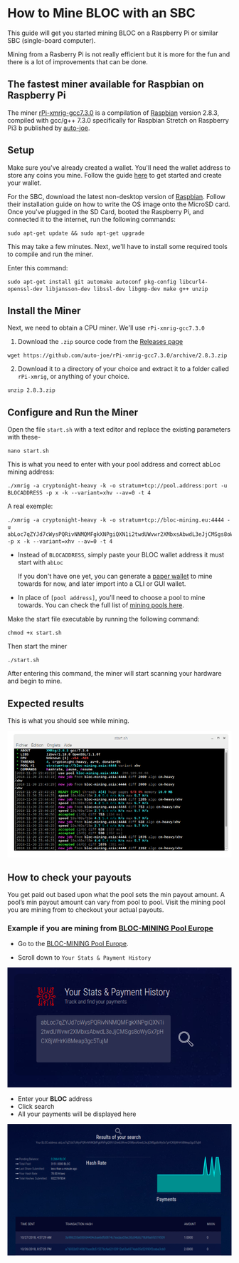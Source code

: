 # **How to Mine BLOC with an SBC**

This guide will get you started mining BLOC on a Raspberry Pi or similar SBC (single-board computer).

Mining from a Rasberry Pi is not really efficient but it is more for the fun and there is a lot of improvements that can be done.

## **The fastest miner available for Raspbian on Raspberry Pi**

The miner [rPi-xmrig-gcc7.3.0](https://github.com/auto-joe/rPi-xmrig-gcc7.3.0) is a compilation of [Raspbian](../mining/XMRIG-index.md) version 2.8.3, compiled with gcc/g++ 7.3.0 specifically for Raspbian Stretch on Raspberry Pi3 b published by [auto-joe](https://github.com/auto-joe).

## **Setup**

Make sure you've already created a wallet. You'll need the wallet address to store any coins you mine. Follow the guide [here](../wallets/Making-a-Wallet.md) to get started and create your wallet.

For the SBC, download the latest non-desktop version of [Raspbian](https://www.raspberrypi.org/downloads). Follow their installation guide on how to write the OS image onto the MicroSD card. Once you've plugged in the SD Card, booted the Raspberry Pi, and connected it to the internet, run the following commands:

```
sudo apt-get update && sudo apt-get upgrade
```

This may take a few minutes. Next, we'll have to install some required tools to compile and run the miner.

Enter this command:

```
sudo apt-get install git automake autoconf pkg-config libcurl4-openssl-dev libjansson-dev libssl-dev libgmp-dev make g++ unzip
```

## **Install the Miner**

Next, we need to obtain a CPU miner. We'll use `rPi-xmrig-gcc7.3.0`

1. Download the `.zip` source code from the [Releases page](https://github.com/auto-joe/rPi-xmrig-gcc7.3.0/releases/latest)

```
wget https://github.com/auto-joe/rPi-xmrig-gcc7.3.0/archive/2.8.3.zip
```

2. Download it to a directory of your choice and extract it to a folder called `rPi-xmrig`, or anything of your choice.

```
unzip 2.8.3.zip
```

## **Configure and Run the Miner**

Open the file `start.sh` with a text editor and replace the existing parameters with these-

```
nano start.sh
```

This is what you need to enter with your pool address and correct abLoc mining address:

```
./xmrig -a cryptonight-heavy -k -o stratum+tcp://pool.address:port -u BLOCADDRESS -p x -k --variant=xhv --av=0 -t 4
```

A real exemple:

```
./xmrig -a cryptonight-heavy -k -o stratum+tcp://bloc-mining.eu:4444 -u abLoc7qZYJd7cWysPQRivNNMQMFgkXNPgiQXN1i2twdUWvwr2XMbxsAbwdL3eJjCMSgs8oWyGx7pHCX8jWHrKi8Meap3gc5TujM -p x -k --variant=xhv --av=0 -t 4

```

* Instead of `BLOCADDRESS`, simply paste your BLOC wallet address it must start with `abLoc`

  If you don't have one yet, you can generate a [paper wallet](../wallets/Making-a-paper-wallet.md) to mine towards for now, and later import into a CLI or GUI wallet.

* In place of `[pool address]`, you'll need to choose a pool to mine towards. You can check the full list of [mining pools here](../mining/Pools.md).


Make the start file executable by running the following command:
```
chmod +x start.sh
```

Then start the miner

```shell
./start.sh
```

After entering this command, the miner will start scanning your hardware and begin to mine.

## **Expected results**

This is what you should see while mining.

![BLOC MINING RASBERRY Pi](images/rasberry/BLOC-mining-RaspberryPi.png)

## **How to check your payouts**

You get paid out based upon what the pool sets the min payout amount. A pool’s min payout amount can vary from pool to pool. Visit the mining pool you are mining from to checkout your actual payouts.

### Example if you are mining from [BLOC-MINING Pool Europe](https://bloc-mining.eu)

* Go to the [BLOC-MINING Pool Europe](https://bloc-mining.eu).

* Scroll down to `Your Stats & Payment History`

![BLOC WEB MINER](images/webminer/CHECK.png)

* Enter your **BLOC** address
* Click search
* All your payments will be displayed here

![BLOC WEB MINER](images/webminer/CHECK2.png)